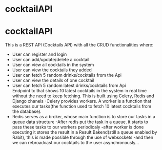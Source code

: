 # cocktailAPI
# cocktailAPI
This is a REST API (Cocktails API) with all the CRUD functionalities where: 
- User can register and login 
- User can add/update/delete a cocktail 
- User can view all cocktails in the system 
- User can view the cocktails they added 
- User can fetch 5 random drinks/cocktails from the Api 
- User can view the details of one cocktail 
- User can fetch 5 random latest drinks/cocktails from Api  
Endpoint to that shows 10 latest cocktails in the system in real time without the need to keep fetching. This is built using Celery, Redis and Django chanels 
-Celery provides workers. A worker is a function that executes our tasks(the function used to fetch 10 latest cocktails from the database). 
- Redis serves as a broker, whose main function is to store our tasks in a queue data structure
-After redis put the task in a queue, it starts to pass these tasks to our workers periodicaly
-after worker is done executing it stores the result in a Result Bakend(still a queue enabled by Rabit), this is made possible through the use of websockets
-and then we can rebroadcast our cocktails to the user asynchronously...

